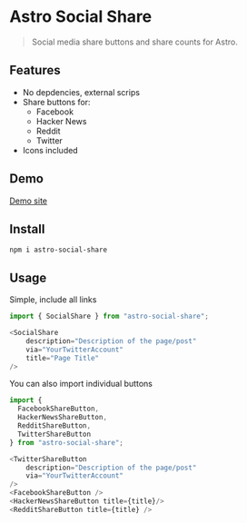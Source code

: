 # Astro Social Share

> Social media share buttons and share counts for Astro.

## Features
* No depdencies, external scrips
* Share buttons for:
  * Facebook
  * Hacker News
  * Reddit
  * Twitter
* Icons included

## Demo
[Demo site](https://mckerlie.com/posts/migrating-your-blog-from-hugo-to-astro)

## Install

`npm i astro-social-share`

## Usage

Simple, include all links

```js
import { SocialShare } from "astro-social-share";

<SocialShare
    description="Description of the page/post"
    via="YourTwitterAccount"
    title="Page Title"
/>
```

You can also import individual buttons

```js
import { 
  FacebookShareButton,
  HackerNewsShareButton,
  RedditShareButton,
  TwitterShareButton
} from "astro-social-share";

<TwitterShareButton 
    description="Description of the page/post"
    via="YourTwitterAccount"
/>
<FacebookShareButton />
<HackerNewsShareButton title={title}/>
<RedditShareButton title={title} />
```